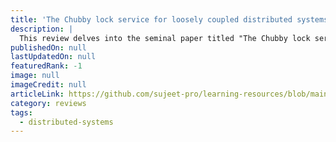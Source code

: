 ```yaml
---
title: 'The Chubby lock service for loosely coupled distributed systems'
description: |
  This review delves into the seminal paper titled "The Chubby lock service for loosely coupled distributed systems"
publishedOn: null
lastUpdatedOn: null
featuredRank: -1
image: null
imageCredit: null
articleLink: https://github.com/sujeet-pro/learning-resources/blob/main/reviews/chubby-osdi06.pdf
category: reviews
tags:
  - distributed-systems
---
```

